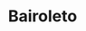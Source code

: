 ---
title: Bairoleto 
img: Bairoleto.jpg
prize: $$$
size: Medianas
description: El lugar es increíble, con una ambientación muy cuidada que suma mucho a la experiencia. Las hamburguesas, aunque de tamaño mediano, están muy pero muy buenas ,el sabor realmente destaca. Las papas son algo chicas, y si bien todo es de buena calidad, el precio resulta un poco elevado considerando las porciones. Aun así, vale la pena si buscás una hamburguesa distinta en un entorno con mucha onda.
ranking: 3
ubicacion: Avenida Juan B. Justo 177, M5500 Mendoza
---